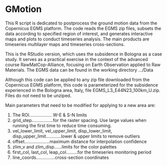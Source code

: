 # GMotion
This R script is dedicated to postprocess the ground motion data from the Copernicus EGMS platform. 
The code reads the EGMS zip files, subsets the data according to specified region of interest, 
and generates interactive maps and plots to conduct timeseries analysis. 
The main products are timeseries multilayer maps and timeseries cross-sections.

This is the RStudio version, which uses the subsidence in Bologna as a case study. 
It serves as a practical exercise in the context of the advanced course RawMatCop-Alliance, focusing on 
Earth Observation applied to Raw Materials. The EGMS data can be found in the working directory .../Data

Although this code can be applied to any zip file downloaded from the Copernicus EGMS platform, 
this code is parameterized for the subsidence experienced in the Bologna area, Italy, file EGMS_L3_E44N23_100km_U.zip.
Files do not need to be unziped. 

Main parameters that need to be modified for applying to a new area are: 
1. The ROI.................. W-E & S-N limits
2. grid_step.................for the raster spacing. Use large values when running the first time to reduce time consuming.
3. vel_lower_limit, vel_upper_limit, disp_lower_limit, disp_upper_limit............lower & upper limits to remove outliers
4. offset....................maximum distance for interpolation confidence
5. zlim_v and zlim_disp......limits for the color palettes
6. first_col, last_col, leap_col.........for the timeseries monitoring period
7. line_coords...............cross-section coordinates 
